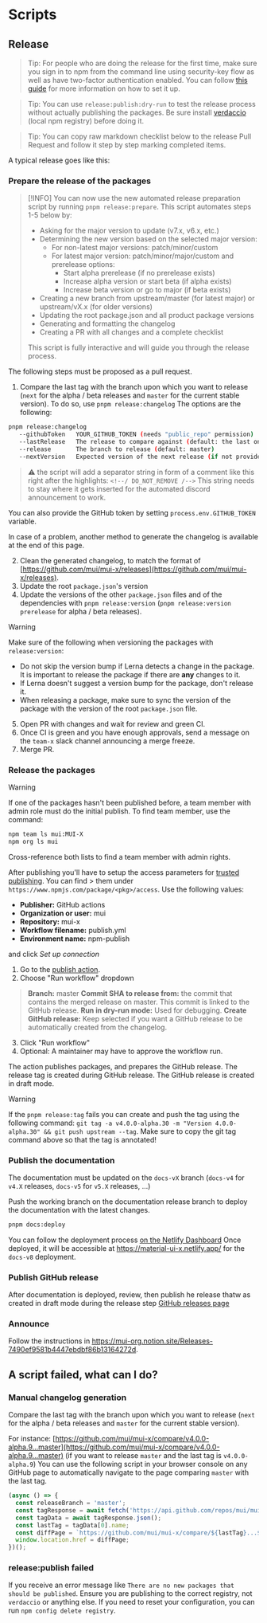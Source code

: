 # Scripts

## Release

> Tip: For people who are doing the release for the first time, make sure you sign in to npm from the command line using security-key flow as well as have two-factor authentication enabled.
> You can follow [this guide](https://docs.npmjs.com/accessing-npm-using-2fa) for more information on how to set it up.

> Tip: You can use `release:publish:dry-run` to test the release process without actually publishing the packages.
> Be sure install [verdaccio](https://verdaccio.org/) (local npm registry) before doing it.

> Tip: You can copy raw markdown checklist below to the release Pull Request and follow it step by step marking completed items.

A typical release goes like this:

### Prepare the release of the packages

> [!INFO]
> You can now use the new automated release preparation script by running `pnpm release:prepare`. This script automates steps 1-5 below by:
>
> - Asking for the major version to update (v7.x, v6.x, etc.)
> - Determining the new version based on the selected major version:
>   - For non-latest major versions: patch/minor/custom
>   - For latest major version: patch/minor/major/custom and prerelease options:
>     - Start alpha prerelease (if no prerelease exists)
>     - Increase alpha version or start beta (if alpha exists)
>     - Increase beta version or go to major (if beta exists)
> - Creating a new branch from upstream/master (for latest major) or upstream/vX.x (for older versions)
> - Updating the root package.json and all product package versions
> - Generating and formatting the changelog
> - Creating a PR with all changes and a complete checklist
>
> This script is fully interactive and will guide you through the release process.

The following steps must be proposed as a pull request.

1. Compare the last tag with the branch upon which you want to release (`next` for the alpha / beta releases and `master` for the current stable version).
   To do so, use `pnpm release:changelog` The options are the following:

```bash
pnpm release:changelog
   --githubToken   YOUR_GITHUB_TOKEN (needs "public_repo" permission)
   --lastRelease   The release to compare against (default: the last one)
   --release       The branch to release (default: master)
   --nextVersion   Expected version of the next release (if not provided, __VERSION__ placeholders must be updated manually)
```

> :warning: the script will add a separator string in form of a comment like this right after the highlights:
> `<!--/ DO_NOT_REMOVE /-->`
> This string needs to stay where it gets inserted for the automated discord announcement to work.

You can also provide the GitHub token by setting `process.env.GITHUB_TOKEN` variable.

In case of a problem, another method to generate the changelog is available at the end of this page.

2. Clean the generated changelog, to match the format of [https://github.com/mui/mui-x/releases](https://github.com/mui/mui-x/releases).
3. Update the root `package.json`'s version
4. Update the versions of the other `package.json` files and of the dependencies with `pnpm release:version` (`pnpm release:version prerelease` for alpha / beta releases).

> [!WARNING]
> Make sure of the following when versioning the packages with `release:version`:
>
> - Do not skip the version bump if Lerna detects a change in the package. It is important to release the package if there are **any** changes to it.
> - If Lerna doesn't suggest a version bump for the package, don't release it.
> - When releasing a package, make sure to sync the version of the package with the version of the root `package.json` file.

5. Open PR with changes and wait for review and green CI.
6. Once CI is green and you have enough approvals, send a message on the `team-x` slack channel announcing a merge freeze.
7. Merge PR.

### Release the packages

> [!WARNING]
> If one of the packages hasn't been published before, a team member with admin role must do the initial publish. To find team member, use the command:
>
> ```bash
> npm team ls mui:MUI-X
> npm org ls mui
> ```
>
> Cross-reference both lists to find a team member with admin rights.
>
> After publishing you'll have to setup the access parameters for [trusted publishing](http://docs.npmjs.com/trusted-publishers#configuring-trusted-publishing). You can find > them under `https://www.npmjs.com/package/<pkg>/access`. Use the following values:
>
> - **Publisher:** GitHub actions
> - **Organization or user:** mui
> - **Repository:** mui-x
> - **Workflow filename:** publish.yml
> - **Environment name:** npm-publish
>
> and click _Set up connection_

1. Go to the [publish action](https://github.com/mui/mui-x/actions/workflows/publish.yml).
2. Choose "Run workflow" dropdown

> **Branch:** master
> **Commit SHA to release from:** the commit that contains the merged release on master. This commit is linked to the GitHub release.
> **Run in dry-run mode:** Used for debugging.
> **Create GitHub release:** Keep selected if you want a GitHub release to be automatically created from the changelog.

3. Click "Run workflow"
4. Optional: A maintainer may have to approve the workflow run.

The action publishes packages, and prepares the GitHub release. The release tag is created during GitHub release. The GitHub release is created in draft mode.

> [!WARNING]
> If the `pnpm release:tag` fails you can create and push the tag using the following command: `git tag -a v4.0.0-alpha.30 -m "Version 4.0.0-alpha.30" && git push upstream --tag`.
> Make sure to copy the git tag command above so that the tag is annotated!

### Publish the documentation

The documentation must be updated on the `docs-vX` branch (`docs-v4` for `v4.X` releases, `docs-v5` for `v5.X` releases, ...)

Push the working branch on the documentation release branch to deploy the documentation with the latest changes.

```bash
pnpm docs:deploy
```

<!-- #target-branch-reference -->

You can follow the deployment process [on the Netlify Dashboard](https://app.netlify.com/sites/material-ui-x/deploys?filter=docs-v8)
Once deployed, it will be accessible at https://material-ui-x.netlify.app/ for the `docs-v8` deployment.

### Publish GitHub release

After documentation is deployed, review, then publish he release thatw as created in draft mode during the release step [GitHub releases page](https://github.com/mui/mui-x/releases)

### Announce

Follow the instructions in https://mui-org.notion.site/Releases-7490ef9581b4447ebdbf86b13164272d.

## A script failed, what can I do?

### Manual changelog generation

Compare the last tag with the branch upon which you want to release (`next` for the alpha / beta releases and `master` for the current stable version).

For instance: [https://github.com/mui/mui-x/compare/v4.0.0-alpha.9...master](https://github.com/mui/mui-x/compare/v4.0.0-alpha.9...master) (if you want to release `master` and the last tag is `v4.0.0-alpha.9`)
You can use the following script in your browser console on any GitHub page to automatically navigate to the page comparing `master` with the last tag.

```js
(async () => {
  const releaseBranch = 'master';
  const tagResponse = await fetch('https://api.github.com/repos/mui/mui-x/tags?per_page=1');
  const tagData = await tagResponse.json();
  const lastTag = tagData[0].name;
  const diffPage = `https://github.com/mui/mui-x/compare/${lastTag}...${releaseBranch}`;
  window.location.href = diffPage;
})();
```

### release:publish failed

If you receive an error message like `There are no new packages that should be published`. Ensure you are publishing to the correct registry, not `verdaccio` or anything else. If you need to reset your configuration, you can run `npm config delete registry`.
